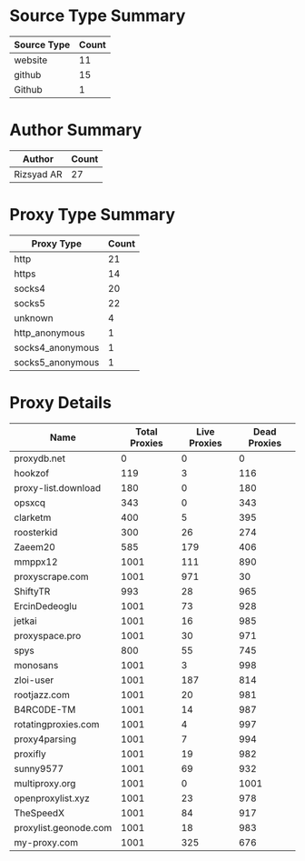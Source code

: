 # Source Type Summary

| Source Type | Count |
|-------------|-------|
| website | 11 |
| github | 15 |
| Github | 1 |


# Author Summary

| Author | Count |
|--------|-------|
| Rizsyad AR | 27 |


# Proxy Type Summary

| Proxy Type | Count |
|------------|-------|
| http | 21 |
| https | 14 |
| socks4 | 20 |
| socks5 | 22 |
| unknown | 4 |
| http_anonymous | 1 |
| socks4_anonymous | 1 |
| socks5_anonymous | 1 |


# Proxy Details

| Name | Total Proxies | Live Proxies | Dead Proxies |
|------|---------------|--------------|---------------|
| proxydb.net | 0 | 0 | 0 |
| hookzof | 119 | 3 | 116 |
| proxy-list.download | 180 | 0 | 180 |
| opsxcq | 343 | 0 | 343 |
| clarketm | 400 | 5 | 395 |
| roosterkid | 300 | 26 | 274 |
| Zaeem20 | 585 | 179 | 406 |
| mmppx12 | 1001 | 111 | 890 |
| proxyscrape.com | 1001 | 971 | 30 |
| ShiftyTR | 993 | 28 | 965 |
| ErcinDedeoglu | 1001 | 73 | 928 |
| jetkai | 1001 | 16 | 985 |
| proxyspace.pro | 1001 | 30 | 971 |
| spys | 800 | 55 | 745 |
| monosans | 1001 | 3 | 998 |
| zloi-user | 1001 | 187 | 814 |
| rootjazz.com | 1001 | 20 | 981 |
| B4RC0DE-TM | 1001 | 14 | 987 |
| rotatingproxies.com | 1001 | 4 | 997 |
| proxy4parsing | 1001 | 7 | 994 |
| proxifly | 1001 | 19 | 982 |
| sunny9577 | 1001 | 69 | 932 |
| multiproxy.org | 1001 | 0 | 1001 |
| openproxylist.xyz | 1001 | 23 | 978 |
| TheSpeedX | 1001 | 84 | 917 |
| proxylist.geonode.com | 1001 | 18 | 983 |
| my-proxy.com | 1001 | 325 | 676 |
